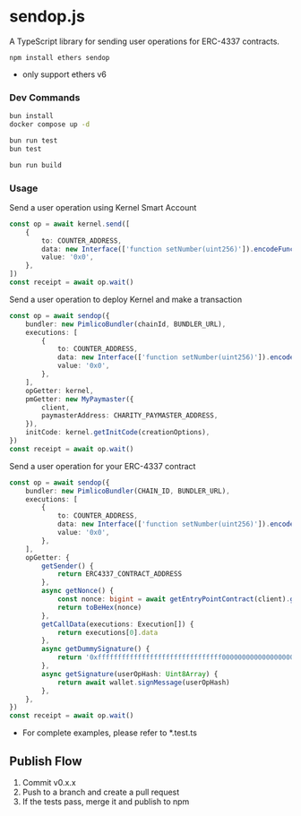 # sendop.js

A TypeScript library for sending user operations for ERC-4337 contracts.

```
npm install ethers sendop
```

- only support ethers v6

### Dev Commands

```sh
bun install
docker compose up -d

bun run test
bun test

bun run build
```

### Usage

Send a user operation using Kernel Smart Account

```ts
const op = await kernel.send([
    {
        to: COUNTER_ADDRESS,
        data: new Interface(['function setNumber(uint256)']).encodeFunctionData('setNumber', [number]),
        value: '0x0',
    },
])
const receipt = await op.wait()
```

Send a user operation to deploy Kernel and make a transaction

```ts
const op = await sendop({
    bundler: new PimlicoBundler(chainId, BUNDLER_URL),
    executions: [
        {
            to: COUNTER_ADDRESS,
            data: new Interface(['function setNumber(uint256)']).encodeFunctionData('setNumber', [number]),
            value: '0x0',
        },
    ],
    opGetter: kernel,
    pmGetter: new MyPaymaster({
        client,
        paymasterAddress: CHARITY_PAYMASTER_ADDRESS,
    }),
    initCode: kernel.getInitCode(creationOptions),
})
const receipt = await op.wait()
```


Send a user operation for your ERC-4337 contract
```ts
const op = await sendop({
    bundler: new PimlicoBundler(CHAIN_ID, BUNDLER_URL),
    executions: [
        {
            to: COUNTER_ADDRESS,
            data: new Interface(['function setNumber(uint256)']).encodeFunctionData('setNumber', [number]),
            value: '0x0',
        },
    ],
    opGetter: {
        getSender() {
            return ERC4337_CONTRACT_ADDRESS
        },
        async getNonce() {
            const nonce: bigint = await getEntryPointContract(client).getNonce(ERC4337_CONTRACT_ADDRESS, 0)
            return toBeHex(nonce)
        },
        getCallData(executions: Execution[]) {
            return executions[0].data
        },
        async getDummySignature() {
            return '0xfffffffffffffffffffffffffffffff0000000000000000000000000000000007aaaaaaaaaaaaaaaaaaaaaaaaaaaaaaaaaaaaaaaaaaaaaaaaaaaaaaaaaaaaaaa1c'
        },
        async getSignature(userOpHash: Uint8Array) {
            return await wallet.signMessage(userOpHash)
        },
    },
})
const receipt = await op.wait()
```

- For complete examples, please refer to *.test.ts

## Publish Flow
1. Commit v0.x.x
2. Push to a branch and create a pull request
3. If the tests pass, merge it and publish to npm
